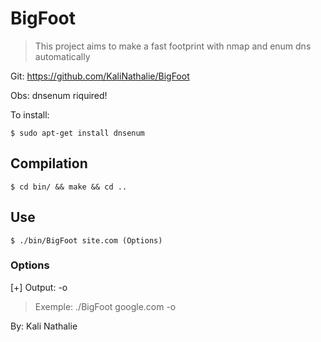 # BigFoot

> This project aims to make a fast footprint with nmap and enum dns automatically

Git: <https://github.com/KaliNathalie/BigFoot>

Obs: dnsenum riquired!

To install:

```
$ sudo apt-get install dnsenum
```

## Compilation

```
$ cd bin/ && make && cd ..
```

## Use

```
$ ./bin/BigFoot site.com (Options)
```
### Options

[+] Output:  -o

>Exemple: ./BigFoot google.com -o

By: Kali Nathalie
